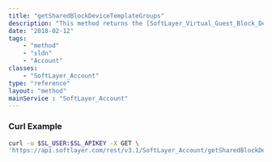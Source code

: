 ```yaml
---
title: "getSharedBlockDeviceTemplateGroups"
description: "This method returns the [SoftLayer_Virtual_Guest_Block_Device_Template_Group](/reference/datatypes/SoftLayer_Virtual_Guest_Block_Device_Template_Group) objects that have been shared with this account "
date: "2018-02-12"
tags:
    - "method"
    - "sldn"
    - "Account"
classes:
    - "SoftLayer_Account"
type: "reference"
layout: "method"
mainService : "SoftLayer_Account"
---
```


### Curl Example
```bash
curl -u $SL_USER:$SL_APIKEY -X GET \
'https://api.softlayer.com/rest/v3.1/SoftLayer_Account/getSharedBlockDeviceTemplateGroups'
```

